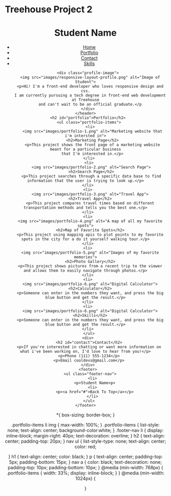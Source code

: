 # Treehouse Project 2 
<!DOCTYPE html>
<html lang="en">
  <head>
    <meta charset="utf-8" />
    <meta name="viewport" content="width=device-width, initial-scale=1.0" />
    <title>Jose Munoz Portfolio</title>
    <link rel="stylesheet" href="css/normalize.css" />
    <link href='http://fonts.googleapis.com/css?family=Nunito:400,300' rel='stylesheet' type='text/css'>
    <link rel="stylesheet" href="css/styles.css" />
  </head>
  <body>
    <header>
      <h1>Student Name</h1>
      <nav>
      <ul>
        <li><a href="#">Home</a></li>
        <li><a href="#index.html/portfolio">Portfolio</a></li>
        <li><a href="#index.html/contact">Contact</a></li>
        <li><a href="#index.html/skills">Skills</a></li>
      </ul>
      </nav>

      <div class="profile-image">
        <img src="images/responsive-layout-profile.png" alt="Image of Student">
        <p>Hi! I'm a front-end developer who loves responsive design and css.
        I am currently pursuing a tech degree in front-end web development at Treehouse
        and can't wait to be an official graduate.</p
      </div>
    </header>
      <h2 id="portfolio">Portfolio</h2>
       <ul class="portfolio-items">
        <li>
          <img src="images/portfolio-1.png" alt="Marketing website that i'm intersted in">
          <h2>Marketing Page</h2>
          <p>This project shows the front page of a marketing website meant for a particular business
          that I'm interested in.</p>
       </li>
       <li>
         <img src="images/portfolio-2.png" alt="Search Page">
         <h2>Search Page</h2>
         <p>This project searches through a specific data base to find information that the user is trying to look up.</p>
      </li>
      <li>
        <img src="images/portfolio-3.png" alt="Travel App">
        <h2>Travel App</h2>
        <p>This project compares travel times based on different transportation methods and tells you the best one.</p>
      </li>
      <li>
        <img src="images/portfolio-4.png" alt="A map of all my favorite spots">
        <h2>Map of Favorite Spots</h2>
        <p>This project using mapping apis to plot points to my favorite spots in the city for a do it yourself walking tour.</p>
      </li>
      <li>
        <img src="images/portfolio-5.png" alt="Images of my favorite memories">
        <h2>Photo Gallery</h2>
        <p>This project shows pictures from a recent trip to the viewer and allows them to easily navigate through photos.</p>
      </li>
      <li>
        <img src="images/portfolio-6.png" alt="Digital Calculator">
        <h2>Calculator</h2>
        <p>Someone can enter in the numbers they want, and press the big blue button and get the result.</p>
      </li>
      <li>
        <img src="images/portfolio-6.png" alt="Digital Calculator">
        <h2>Skills</h2>
        <p>Someone can enter in the numbers they want, and press the big blue button and get the result.</p>
      </li>
       </ul>
      <div>
       <h2 id="contact">Contact</h2>
       <p>If you're interested in chatting or want more information on what i've been working on, I'd love to hear from you!</p>
       <p>Phone (111) 555-1234</p>
       <p>Email cooldevs@gmail.com</p>
      </div>
      <footer>
        <ul class="footer-nav">
          <li>
            <p>Student Name<p>
          <li>
            <p><a href="#">Back To Top</a></p>
          </li>
       </ul>
    </footer>
  </body>
</html>





*{
  box-sizing: border-box;
}

.portfolio-items li img {
  max-width: 100%;
}
.portfolio-items {
  list-style: none;
  text-align: center;
  background-color:white;
}
.footer-nav li {
  display: inline-block;
  margin-right: 40px;
  text-decoration: overline;
}
h2 {
  text-align: center;
  padding-top: 20px;
}
nav ul {
    list-style-type: none;
    text-align: center;
    color: red;

}
h1 {
  text-align: center;
  color: black;
}
p {
  text-align: center;
  padding-top: 5px;
  padding-bottom: 15px;
}
nav a {
  color: black;
  text-decoration: none;
  padding-top: 10px;
  padding-bottom: 10px;
}
@media (min-width: 768px) {
  .portfolio-items {
    width: 33%;
    display: inline-block;
  }
}
@media (min-width: 1024px) {

}
